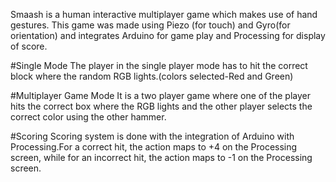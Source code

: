 
Smaash is a human interactive multiplayer game which makes use of hand gestures.
This game was made using Piezo (for touch) and Gyro(for orientation) and integrates Arduino for game play and Processing for display of score. 

#Single Mode
The player in the single player mode has to hit the correct block where the random RGB lights.(colors selected-Red and Green)

#Multiplayer Game Mode
It is a two player game where one of the player hits the correct box where the RGB lights and the other player selects the correct color using the other hammer.

#Scoring
Scoring system is done with the integration of Arduino with Processing.For a correct hit, the action maps to +4 on the Processing screen, while for an incorrect hit, the action maps to -1 on the Processing screen.
